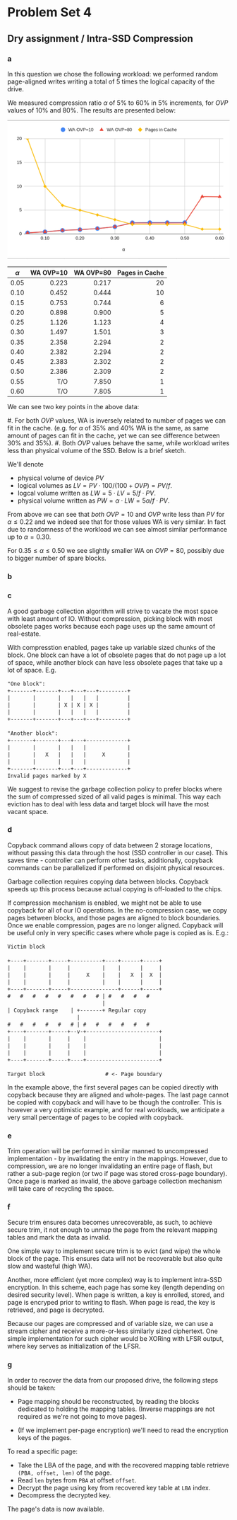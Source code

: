 Problem Set 4
=============

Dry assignment / Intra-SSD Compression
---------------------------------------

### a

In this question we chose the following workload: we performed random page-aligned writes writing a total of 5 times the logical capacity of the drive.

We measured compression ratio $\alpha$ of 5% to 60% in 5% increments, for $OVP$ values of 10% and 80%. The results are presented below:

![](plot_a.png)

| $\alpha$ | WA OVP=10 | WA OVP=80 | Pages in Cache |
|----------|----------:|----------:|---------------:|
| 0.05     |    0.223  |  0.217    | 20             |
| 0.10     |    0.452  |  0.444    | 10             |
| 0.15     |    0.753  |  0.744    | 6              |
| 0.20     |    0.898  |  0.900    | 5              |
| 0.25     |    1.126  |  1.123    | 4              |
| 0.30     |    1.497  |  1.501    | 3              |
| 0.35     |    2.358  |  2.294    | 2              |
| 0.40     |    2.382  |  2.294    | 2              |
| 0.45     |    2.383  |  2.302    | 2              |
| 0.50     |    2.386  |  2.309    | 2              |
| 0.55     |    T/O    |  7.850    | 1              |
| 0.60     |    T/O    |  7.805    | 1              |


We can see two key points in the above data:

#. For both $OVP$ values, WA is inversely related to number of pages we can fit in the cache. (e.g. for $\alpha$ of 35% and 40% WA is the same, as same amount of pages can fit in the cache, yet we can see difference between 30% and 35%).
#. Both $OVP$ values behave the same, while workload writes less than physical volume of the SSD. Below is a brief sketch.

We'll denote

* physical volume of device $PV$
* logical volumes as $LV=PV\cdot 100 / (100 + OVP)=PV/f$.
* logcal volume written as $LW=5\cdot LV=5/f \cdot PV$.
* physical volume written  as $PW = \alpha\cdot LW = 5\alpha / f \cdot PV$.

From above we can see that *both* $OVP=10$ and $OVP$ write less than $PV$ for $\alpha \le 0.22$ and we indeed see that for those values WA is very similar. In fact due to randomness of the workload we can see almost similar performance up to $\alpha=0.30$.

For $0.35 \le \alpha \le 0.50$ we see slightly smaller WA on $OVP=80$, possibly due to bigger number of spare blocks.

### b


### c

A good garbage collection algorithm will strive to vacate the most space with least amount of IO. Without compression, picking block with most obsolete pages works because each page uses up the same amount of real-estate.

With compresstion enabled, pages take up variable sized chunks of the block. One block can have a lot of obsolete pages that do not page up a lot of space, while another block can have less obsolete pages that take up a lot of space. E.g.

```
"One block":
+-------+-------+---+---+---+---------+
|       |       |   |   |   |         |
|       |       | X | X | X |         |
|       |       |   |   |   |         |
+-------+-------+---+---+---+---------+

"Another block":
+-------+-------+---+---+-------------+
|       |       |   |   |             |
|       |   X   |   |   |     X       |
|       |       |   |   |             |
+-------+-------+---+---+-------------+
Invalid pages marked by X

```

We suggest to revise the garbage collection policy to prefer blocks where the sum of compressed sized of all valid pages is minimal. This way each eviction has to deal with less data and target block will have the most vacant space.

### d

Copyback command allows copy of data between 2 storage locations, without passing this data through the host (SSD controller in our case). This saves time - controller can perform other tasks, additionally, copyback commands can be parallelized if performed on disjoint physical resources.

Garbage collection requires copying data between blocks. Copyback speeds up this process because actual copying is off-loaded to the chips.

If compression mechanism is enabled, we might not be able to use copyback for all of our IO operations. In the no-compression case, we copy pages between blocks, and those pages are aligned to block boundaries. Once we enable compression, pages are no longer aligned. Copyback will be useful only in very specific cases where whole page is copied as is. E.g.:

```
Victim block

+----+-------+-----+----------+----+------+-----+
|    |       |     |          |    |      |     |
|    |       |     |     X    |    |   X  |  X  |
|    |       |     |          |    |      |     |
+----+-------+-----+---------------+------+-----+
#   #   #   #   #   #   #   # | #   #   #   # 
                              |
| Copyback range    | +-------+ Regular copy
                      |   
#   #   #   #   #   # | #   #   #   #   #   #
+----+-------+-----+--v-+-----------------------+
|    |       |     |    |                       |
|    |       |     |    |                       |
|    |       |     |    |                       |
+----+-------+-----+----+-----------------------+

Target block                   # <- Page boundary
```

In the example above, the first several pages can be copied directly with copyback because they are aligned and whole-pages. The last page cannot be copied with copyback and will have to be though the controller. This is however a very optimistic example, and for real workloads, we anticipate a very small percentage of pages to be copied with copyback.

### e

Trim operation will be performed in similar manned to uncompressed implementation - by invalidating the entry in the mappings. However, due to compression, we are no longer invalidating an entire page of flash, but rather a sub-page region (or two if page was stored cross-page boundary). Once page is marked as invalid, the above garbage collection mechanism will take care of recycling the space.

### f

Secure trim ensures data becomes unrecoverable, as such, to achieve secure trim, it not enough to unmap the page from the relevant mapping tables and mark the data as invalid.

One simple way to implement secure trim is to evict (and wipe) the whole block of the page. This ensures data will not be recoverable but also quite slow and wasteful (high WA).

Another, more efficient (yet more complex) way is to implement intra-SSD encryption. In this scheme, each page has some key (length depending on desired security level).
When page is written, a key is enrolled, stored, and page is encryped prior to writing to flash. When page is read, the key is retrieved, and page is decrypted.

Because our pages are compressed and of variable size, we can use a stream cipher and receive a more-or-less similarly sized ciphertext. One simple implementation for such cipher would be XORing with LFSR output, where key serves as initialization of the LFSR.

### g

In order to recover the data from our proposed drive, the following steps should be taken:

* Page mapping should be reconstructed, by reading the blocks dedicated to holding the mapping tables. (Inverse mappings are not required as we're not going to move pages).

* (If we implement per-page encryption) we'll need to read the encryption keys of the pages.

To read a specific page:

* Take the LBA of the page, and with the recovered mapping table retrieve `(PBA, offset, len)` of the page.
* Read `len` bytes from `PBA` at offset `offset`.
* Decrypt the page using key from recovered key table at `LBA` index.
* Decompress the decrypted key.

The page's data is now available.